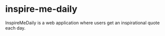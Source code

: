 # inspire-me-daily
InspireMeDaily is a web application where users get an inspirational quote each day.
